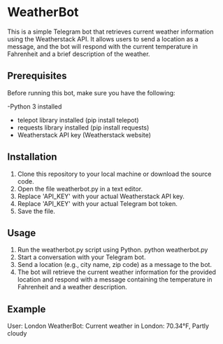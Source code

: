 # WeatherBot
This is a simple Telegram bot that retrieves current weather information using the Weatherstack API. It allows users to send a location as a message, and the bot will respond with the current temperature in Fahrenheit and a brief description of the weather.

## Prerequisites
Before running this bot, make sure you have the following:

-Python 3 installed
- telepot library installed (pip install telepot)
- requests library installed (pip install requests)
- Weatherstack API key (Weatherstack website)
## Installation
1. Clone this repository to your local machine or download the source code.
2. Open the file weatherbot.py in a text editor.
3. Replace 'API_KEY' with your actual Weatherstack API key.
4. Replace 'API_KEY' with your actual Telegram bot token.
5. Save the file.
## Usage
1. Run the weatherbot.py script using Python.
python weatherbot.py
2. Start a conversation with your Telegram bot.
3. Send a location (e.g., city name, zip code) as a message to the bot.
4. The bot will retrieve the current weather information for the provided location and respond with a message containing the temperature in Fahrenheit and a weather description.
## Example
User: London
WeatherBot: Current weather in London: 70.34°F, Partly cloudy
